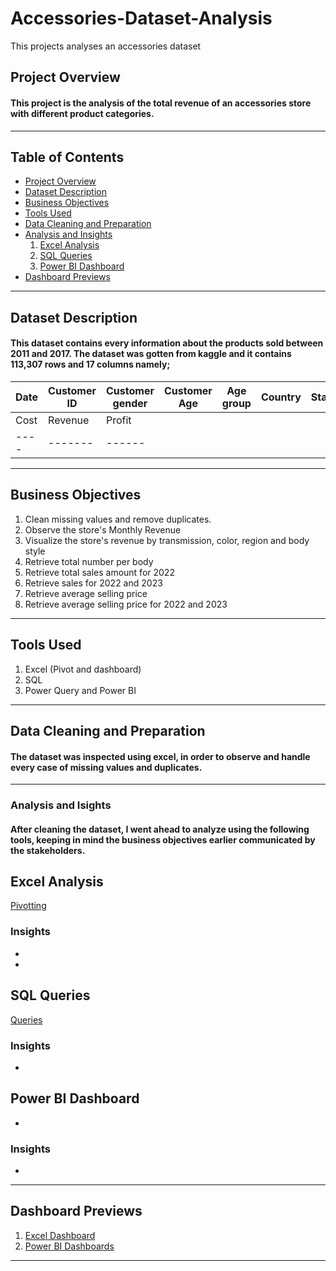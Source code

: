 # Accessories-Dataset-Analysis
This projects analyses an accessories dataset
## Project Overview
#### This project is the analysis of the total revenue of an accessories store with different product categories.
---
## Table of Contents
+ [Project Overview](#project-overview)
+ [Dataset Description](#dataset-description)
+ [Business Objectives](#business-objectives)
+ [Tools Used](#tools-used)
+ [Data Cleaning and Preparation](#data-cleaning-and-preparation)
+ [Analysis and Insights](#analysis-and-insights)
  1. [Excel Analysis](#excel-analysis)
  2. [SQL Queries](#sql-queries)
  3. [Power BI Dashboard](#power-bi-dashboard)
+ [Dashboard Previews](#dashboard-previews)
---
## Dataset Description
#### This dataset contains every information about the products sold between 2011 and 2017. The dataset was gotten from kaggle and it contains 113,307 rows and 17 columns namely;
| Date | Customer ID | Customer gender | Customer Age | Age group | Country | State | Product Category | Subcategory | Product | Frame size | Order quantity | Unit Cost | Unit Price | 
| ---- | ----------- | --------------- | ------------ | --------- | ------- | ----- | ---------------- | ----------- | ------- | ---------- | -------------- | --------- | ---------- |
| Cost | Revenue | Profit |
| ---- | ------- | ------ |



---
## Business Objectives
1. Clean missing values and remove duplicates.
2. Observe the store's Monthly Revenue
3. Visualize the store's revenue by transmission, color, region and body style
4. Retrieve total number per body
5. Retrieve total sales amount for 2022
6. Retrieve sales for 2022 and 2023
7. Retrieve average selling price
8. Retrieve average selling price for 2022 and 2023
---
## Tools Used
1. Excel (Pivot and dashboard)
2. SQL
3. Power Query and Power BI
---
## Data Cleaning and Preparation
#### The dataset was inspected using excel, in order to observe and handle every case of missing values and duplicates.
---
### Analysis and Isights
#### After cleaning the dataset, I went ahead to analyze using the following tools, keeping in mind the business objectives earlier communicated by the stakeholders.
## Excel Analysis
[Pivotting](https://ibb.co/XrDXDZFw)
### Insights
+ 
+ 
## SQL Queries
[Queries](https://ibb.co/JjyXHP84)
### Insights
+ 
## Power BI Dashboard
+ 
### Insights
+ 
---
## Dashboard Previews
1. [Excel Dashboard](https://ibb.co/zVjKmP8S)
2. [Power BI Dashboards](https://ibb.co/SDvJ2pty)
---

